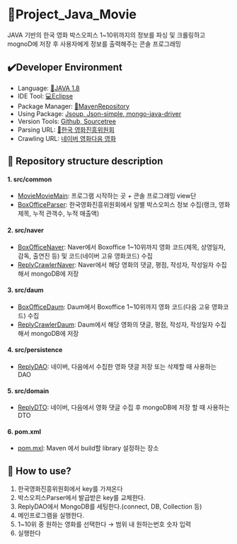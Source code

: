 # :movie_camera:Project_Java_Movie

JAVA 기반의 한국 영화 박스오피스 1~10위까지의 정보를 파싱 및 크롤링하고 mognoD에 저장 후 사용자에게
정보를 출력해주는 콘솔 프로그래밍


## :heavy_check_mark:Developer Environment

  - Language: [:crocodile:JAVA 1.8](#getting-started)
  - IDE Tool: [:computer:Eclipse](#running-the-tests)
  - Package Manager: [:snake:MavenRepository](#deployment)
  - Using Package: [Jsoup, Json-simple, mongo-java-driver](#built-with)
  - Version Tools: [Github, Sourcetree]()
  - Parsing URL: [:ghost:한국 영화진흥위원회](https://www.kofic.or.kr/kofic/business/main/main.do)
  - Crawling URL: [네이버 영화](https://movie.naver.com/)[다음 영화](https://movie.daum.net/main/new#slide-1-0)
  
## :floppy_disk: Repository structure description
#### 1. src/common
  - [MovieMovieMain](https://github.com/juseonyoung/Project_Java_Movie/blob/master/MovieMovie/src/common/MovieMain.java): 프로그램 시작하는 곳 + 콘솔 프로그래밍 view단
  - [BoxOfficeParser](https://github.com/juseonyoung/Project_Java_Movie/blob/master/MovieMovie/src/common/BoxOfficeParser.java): 한국영화진흥위원회에서 일별 박스오피스 정보 수집(랭크, 영화제목, 누적 관객수, 누적 매출액)
#### 2. src/naver
  - [BoxOfficeNaver](https://github.com/juseonyoung/Project_Java_Movie/blob/master/MovieMovie/src/naver/BoxOfficeNaver.java): Naver에서 Boxoffice 1~10위까지 영화 코드(제목, 상영일자, 감독, 출연진 등) 및 코드(네이버 고유 영화코드) 수집
  - [ReplyCrawlerNaver](https://github.com/juseonyoung/Project_Java_Movie/blob/master/MovieMovie/src/naver/ReplyCrawlerNaver.java): Naver에서 해당 영화의 댓글, 평점, 작성자, 작성일자 수집해서 mongoDB에 저장
#### 3. src/daum
  - [BoxOfficeDaum](https://github.com/juseonyoung/Project_Java_Movie/blob/master/MovieMovie/src/daum/BoxOfficeDaum.java): Daum에서 Boxoffice 1~10위까지 영화 코드(다음 고유 영화코드) 수집
  - [ReplyCrawlerDaum](): Daum에서 해당 영화의 댓글, 평점, 작성자, 작성일자 수집해서 mongoDB에 저장
#### 4. src/persistence
  - [ReplyDAO](https://github.com/juseonyoung/Project_Java_Movie/blob/master/MovieMovie/src/persistence/ReplyDAO.java): 네이버, 다음에서 수집한 영화 댓글 저장 또는 삭제할 때 사용하는 DAO
#### 5. src/domain
  - [ReplyDTO](https://github.com/juseonyoung/Project_Java_Movie/blob/master/MovieMovie/src/domain/ReplyDTO.java): 네이버, 다음에서 영화 댓글 수집 후 mongoDB에 저장 할 때 사용하는 DTO
#### 6. pom.xml
  - [pom.mxl](https://github.com/juseonyoung/Project_Java_Movie/blob/master/MovieMovie/pom.xml): Maven 에서 build할 library 설정하는 장소


## :speech_balloon: How to use?
  1. 한국영화진흥위원회에서 key를 가져온다
  2. 박스오피스Parser에서 발급받은 key를 교체한다.
  3. ReplyDAO에서 MongoDB를 세팅한다.(connect, DB, Collection 등)
  4. 메인프로그램을 실행한다.
  5. 1~10위 중 원하는 영화를 선택한다 → 범위 내 원하는번호 숫자 입력
  6. 실행한다
